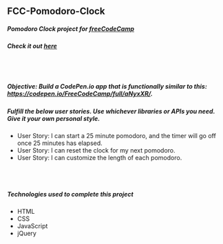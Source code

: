 ## FCC-Pomodoro-Clock
##### Pomodoro Clock project for [freeCodeCamp](https://www.freecodecamp.org/)
##### Check it out [here](https://mot01.github.io/FCC-Pomodoro-Clock/)

<br/>
<br/>

##### Objective: Build a CodePen.io app that is functionally similar to this: https://codepen.io/FreeCodeCamp/full/aNyxXR/.
##### Fulfill the below user stories. Use whichever libraries or APIs you need. Give it your own personal style.
- User Story: I can start a 25 minute pomodoro, and the timer will go off once 25 minutes has elapsed.
- User Story: I can reset the clock for my next pomodoro.
- User Story: I can customize the length of each pomodoro.

<br/>
<br/>

##### Technologies used to complete this project
- HTML
- CSS
- JavaScript
- jQuery
